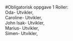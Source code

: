 
#Obligatorisk oppgave 1
Roller:  
Oda- Utvikler,  
Caroline- Utvikler,  
John Isak- Utvikler,  
Marius- Utvikler,  
Simen- Utvikler,